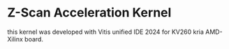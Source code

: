 # Z-Scan Acceleration Kernel

this kernel was developed with Vitis unified IDE 2024
for KV260 kria AMD-Xilinx board.

